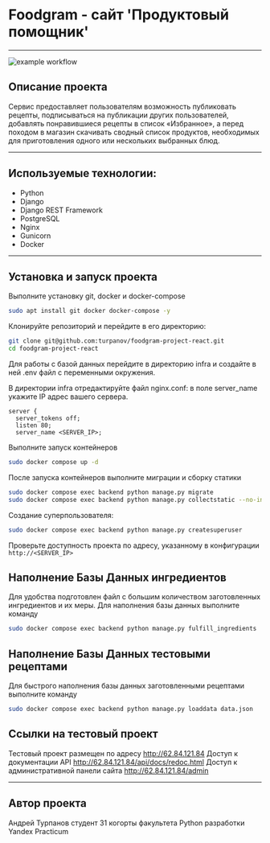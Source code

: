 # Foodgram - сайт 'Продуктовый помощник'

------------
![example workflow](https://github.com/turpanov/foodgram-project-react/actions/workflows/foodgram_workflow.yml/badge.svg)
## Описание проекта
Сервис предоставляет пользователям возможность публиковать рецепты, подписываться на публикации других пользователей, добавлять понравившиеся рецепты в список «Избранное», а перед походом в магазин скачивать сводный список продуктов, необходимых для приготовления одного или нескольких выбранных блюд.

------------

## Используемые технологии:
- Python
- Django
- Django REST Framework
- PostgreSQL
- Nginx
- Gunicorn
- Docker
------------
## Установка и запуск проекта
Выполните установку git, docker и docker-compose
```sh
sudo apt install git docker docker-compose -y
```
Клонируйте репозиторий и перейдите в его директорию:
```sh
git clone git@github.com:turpanov/foodgram-project-react.git
cd foodgram-project-react
```
Для работы с базой данных перейдите в директорию infra и создайте в ней .env файл с переменными окружения.

В директории infra отредактируйте файл nginx.conf: в поле server_name укажите IP адрес вашего сервера.
```
server {
  server_tokens off;
  listen 80;
  server_name <SERVER_IP>;
```
Выполните запуск контейнеров
```sh
sudo docker compose up -d
```
После запуска контейнеров выполните миграции и сборку статики
```sh
sudo docker compose exec backend python manage.py migrate
sudo docker compose exec backend python manage.py collectstatic --no-input
```
Создание суперпользователя:
```sh
sudo docker compose exec backend python manage.py createsuperuser
```
Проверьте доступность проекта по адресу, указанному в конфигурации ```http://<SERVER_IP>```

## Наполнение Базы Данных ингредиентов

Для удобства подготовлен файл с большим количеством заготовленных ингредиентов и их меры.
Для наполнения базы данных выполните команду

```sh
sudo docker compose exec backend python manage.py fulfill_ingredients
```
## Наполнение Базы Данных тестовыми рецептами

Для быстрого наполнения базы данных заготовленными рецептами выполните команду

```sh
sudo docker compose exec backend python manage.py loaddata data.json
```

## Ссылки на тестовый проект
Тестовый проект размещен по адресу http://62.84.121.84
Доступ к документации API http://62.84.121.84/api/docs/redoc.html
Доступ к административной панели сайта http://62.84.121.84/admin

------------


## Автор проекта

Андрей Турпанов
студент 31 когорты факультета Python разработки
Yandex Practicum
